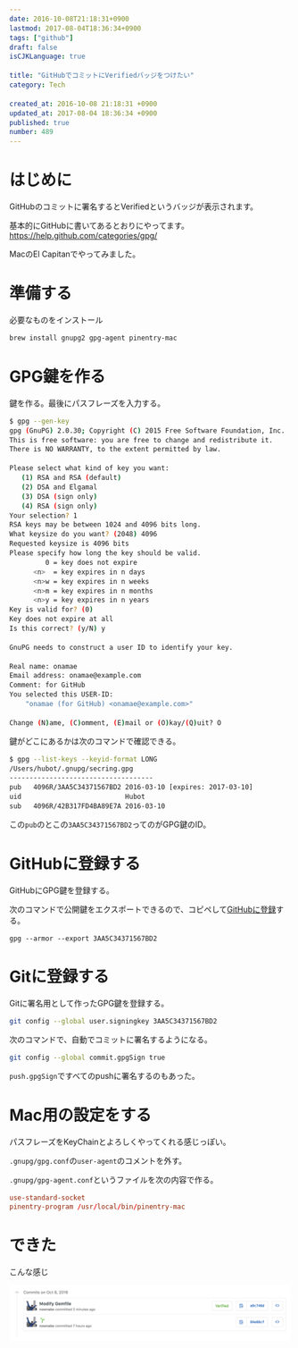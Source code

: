 ```yaml
---
date: 2016-10-08T21:18:31+0900
lastmod: 2017-08-04T18:36:34+0900
tags: ["github"]
draft: false
isCJKLanguage: true

title: "GitHubでコミットにVerifiedバッジをつけたい"
category: Tech

created_at: 2016-10-08 21:18:31 +0900
updated_at: 2017-08-04 18:36:34 +0900
published: true
number: 489
---
```


# はじめに
GitHubのコミットに署名するとVerifiedというバッジが表示されます。

基本的にGitHubに書いてあるとおりにやってます。
https://help.github.com/categories/gpg/

MacのEl Capitanでやってみました。

# 準備する
必要なものをインストール

```bash
brew install gnupg2 gpg-agent pinentry-mac
```

# GPG鍵を作る
鍵を作る。最後にパスフレーズを入力する。

```bash
$ gpg --gen-key
gpg (GnuPG) 2.0.30; Copyright (C) 2015 Free Software Foundation, Inc.
This is free software: you are free to change and redistribute it.
There is NO WARRANTY, to the extent permitted by law.

Please select what kind of key you want:
   (1) RSA and RSA (default)
   (2) DSA and Elgamal
   (3) DSA (sign only)
   (4) RSA (sign only)
Your selection? 1
RSA keys may be between 1024 and 4096 bits long.
What keysize do you want? (2048) 4096
Requested keysize is 4096 bits
Please specify how long the key should be valid.
         0 = key does not expire
      <n>  = key expires in n days
      <n>w = key expires in n weeks
      <n>m = key expires in n months
      <n>y = key expires in n years
Key is valid for? (0)
Key does not expire at all
Is this correct? (y/N) y

GnuPG needs to construct a user ID to identify your key.

Real name: onamae
Email address: onamae@example.com
Comment: for GitHub
You selected this USER-ID:
    "onamae (for GitHub) <onamae@example.com>"

Change (N)ame, (C)omment, (E)mail or (O)kay/(Q)uit? O
```

鍵がどこにあるかは次のコマンドで確認できる。

```bash
$ gpg --list-keys --keyid-format LONG
/Users/hubot/.gnupg/secring.gpg
------------------------------------
pub   4096R/3AA5C34371567BD2 2016-03-10 [expires: 2017-03-10]
uid                          Hubot 
sub   4096R/42B317FD4BA89E7A 2016-03-10
```

この`pub`のとこの`3AA5C34371567BD2`ってのがGPG鍵のID。

# GitHubに登録する
GitHubにGPG鍵を登録する。

次のコマンドで公開鍵をエクスポートできるので、コピペして[GitHubに登録](https://github.com/settings/keys)する。

```export
gpg --armor --export 3AA5C34371567BD2
```

# Gitに登録する
Gitに署名用として作ったGPG鍵を登録する。

```bash
git config --global user.signingkey 3AA5C34371567BD2
```

次のコマンドで、自動でコミットに署名するようになる。

```bash
git config --global commit.gpgSign true
```

`push.gpgSign`ですべてのpushに署名するのもあった。

# Mac用の設定をする
パスフレーズをKeyChainとよろしくやってくれる感じっぽい。

`.gnupg/gpg.conf`の`user-agent`のコメントを外す。

`.gnupg/gpg-agent.conf`というファイルを次の内容で作る。

```:.gnupg/gpg-agent.conf
use-standard-socket
pinentry-program /usr/local/bin/pinentry-mac
```

# できた
こんな感じ

<img width="1008" alt="スクリーンショット 2016-10-08 21.17.15.png (94.5 kB)" src="/images/2016/10/08/1.png">

